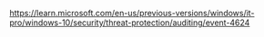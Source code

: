 https://learn.microsoft.com/en-us/previous-versions/windows/it-pro/windows-10/security/threat-protection/auditing/event-4624
